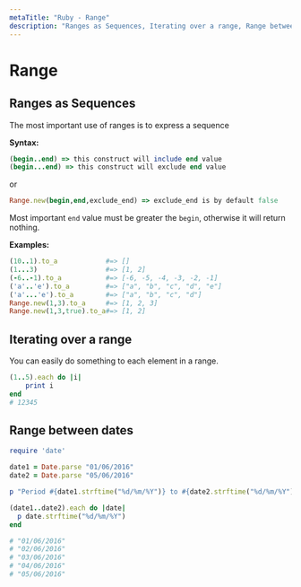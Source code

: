 ```yaml
---
metaTitle: "Ruby - Range"
description: "Ranges as Sequences, Iterating over a range, Range between dates"
---
```


# Range



## Ranges as Sequences


The most important use of ranges is to express a sequence

**Syntax:**

```ruby
(begin..end) => this construct will include end value
(begin...end) => this construct will exclude end value

```

or

```ruby
Range.new(begin,end,exclude_end) => exclude_end is by default false

```

Most important `end` value must be greater the `begin`, otherwise it will return nothing.

**Examples:**

```ruby
(10..1).to_a            #=> []
(1...3)                 #=> [1, 2]
(-6..-1).to_a           #=> [-6, -5, -4, -3, -2, -1]
('a'..'e').to_a         #=> ["a", "b", "c", "d", "e"]
('a'...'e').to_a        #=> ["a", "b", "c", "d"]
Range.new(1,3).to_a     #=> [1, 2, 3] 
Range.new(1,3,true).to_a#=> [1, 2]

```



## Iterating over a range


You can easily do something to each element in a range.

```ruby
(1..5).each do |i|
    print i
end
# 12345

```



## Range between dates


```ruby
require 'date'

date1 = Date.parse "01/06/2016"
date2 = Date.parse "05/06/2016"

p "Period #{date1.strftime("%d/%m/%Y")} to #{date2.strftime("%d/%m/%Y")}"

(date1..date2).each do |date|
  p date.strftime("%d/%m/%Y")
end

# "01/06/2016"
# "02/06/2016"
# "03/06/2016"
# "04/06/2016"
# "05/06/2016"

```

